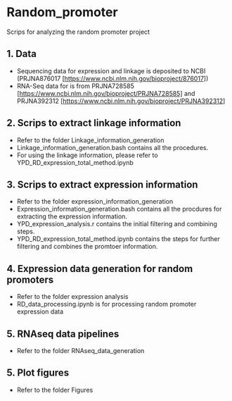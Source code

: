 # Random_promoter
Scrips for analyzing the random promoter project
## 1. Data
* Sequencing data for expression and linkage is deposited to NCBI (PRJNA876017 [https://www.ncbi.nlm.nih.gov/bioproject/876017])
* RNA-Seq data for is from PRJNA728585 [https://www.ncbi.nlm.nih.gov/bioproject/PRJNA728585] and PRJNA392312 [https://www.ncbi.nlm.nih.gov/bioproject/PRJNA392312]
## 2. Scrips to extract linkage information
* Refer to the folder Linkage_information_generation
* Linkage_information_generation.bash contains all the procedures.
* For using the linkage information, please refer to YPD_RD_expression_total_method.ipynb

## 3. Scrips to extract expression information
* Refer to the folder expression_information_generation
* Expression_information_generation.bash contains all the procdures for extracting the expression information.
* YPD_expression_analysis.r contains the initial filtering and combining steps.
* YPD_RD_expression_total_method.ipynb contains the steps for further filtering and combines the promtoer information.

## 4. Expression data generation for random promoters
* Refer to the folder expression analysis
* RD_data_processing.ipynb is for processing random promoter expression data

## 5. RNAseq data pipelines
* Refer to the folder RNAseq_data_generation

## 5. Plot figures
* Refer to the folder Figures

